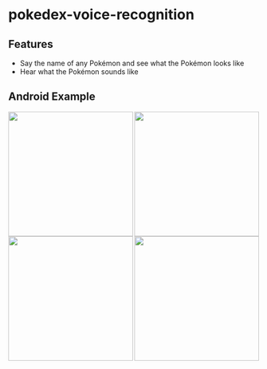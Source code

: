 # pokedex-voice-recognition

## Features
- Say the name of any Pokémon and see what the Pokémon looks like 
- Hear what the Pokémon sounds like

## Android Example
<img align="left" src="https://github.com/Liam-Whittle/pokedex-ai/assets/60028961/0f0945ea-6a29-4f59-bf12-06199058d503" width="250">
<img align="center" src="https://github.com/Liam-Whittle/pokedex-ai/assets/60028961/986f0005-fb2f-42f5-abe8-5d3078692b3b" width="250">

<img align="left" src="https://github.com/Liam-Whittle/pokedex-ai/assets/60028961/569a1277-833f-43e3-a8a4-aeb86b18065c" width="250">
<img align="center" src="https://github.com/Liam-Whittle/pokedex-ai/assets/60028961/a119bc2c-53c2-42dd-a025-b4bd1e3dcea8" width="250">
